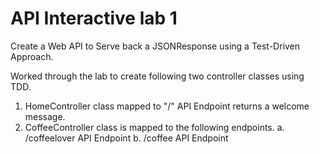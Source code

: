 # API Interactive lab 1

Create a Web API to Serve back a JSONResponse using a Test-Driven Approach.

Worked through the lab to create following two controller classes using TDD.

1. HomeController class mapped to "/" API Endpoint returns a welcome message.
2. CoffeeController class is mapped to the following endpoints. 
   a. /coffeelover API Endpoint
   b. /coffee API Endpoint


